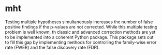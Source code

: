 # mht
Testing multiple hypotheses simultaneously increases the number of false 
positive findings if the p-values are not corrected. While this multiple 
testing problem is well known, th classic and advanced correction methods 
are yet to be implemented into a coherent Python package. This package 
sets out to fill this gap by implementing methods for controlling the 
family-wise error rate (FWER) and the false discovery rate (FDR).
